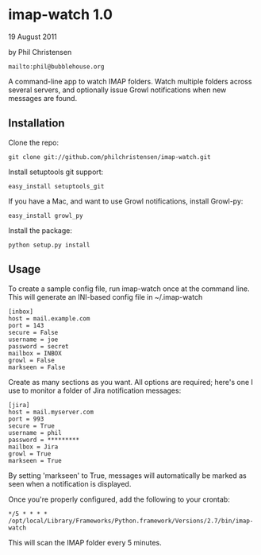 imap-watch 1.0
==============

19 August 2011

by Phil Christensen

`mailto:phil@bubblehouse.org`

A command-line app to watch IMAP folders. Watch multiple folders across several servers, and
optionally issue Growl notifications when new messages are found.

Installation
------------

Clone the repo:

	git clone git://github.com/philchristensen/imap-watch.git

Install setuptools git support:

	easy_install setuptools_git

If you have a Mac, and want to use Growl notifications, install Growl-py:

	easy_install growl_py

Install the package:

	python setup.py install

Usage
-----

To create a sample config file, run imap-watch once at the command line. This
will generate an INI-based config file in ~/.imap-watch

	[inbox]
	host = mail.example.com
	port = 143
	secure = False
	username = joe
	password = secret
	mailbox = INBOX
	growl = False
	markseen = False

Create as many sections as you want. All options are required; here's one I use to monitor
a folder of Jira notification messages:

	[jira]
	host = mail.myserver.com
	port = 993
	secure = True
	username = phil
	password = *********
	mailbox = Jira
	growl = True
	markseen = True

By setting 'markseen' to True, messages will automatically be marked as seen when a notification
is displayed.

Once you're properly configured, add the following to your crontab:

	*/5 * * * * /opt/local/Library/Frameworks/Python.framework/Versions/2.7/bin/imap-watch

This will scan the IMAP folder every 5 minutes.